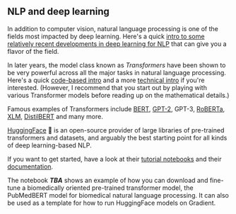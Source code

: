 ## NLP and deep learning

In addition to computer vision, natural language processing is one of the fields most impacted by deep learning. Here's a quick [intro to some relatively recent developments in deep learning for NLP](https://www.linkedin.com/pulse/natural-language-processing-2020-year-review-ivan-bilan) that can give you a flavor of the field. 

In later years, the model class known as _Transformers_ have been shown to be very powerful across all the major tasks in natural language processing. Here's a quick [code-based intro](https://colab.research.google.com/github/huggingface/transformers/blob/master/notebooks/02-transformers.ipynb) and a more [technical intro](https://lilianweng.github.io/lil-log/2020/04/07/the-transformer-family.html) if you're interested. (However, I recommend that you start out by playing with various Transformer models before reading up on the mathematical details.) 

Famous examples of Transformers include [BERT](https://arxiv.org/abs/1810.04805), [GPT-2](https://blog.openai.com/better-language-models/), GPT-3, [RoBERTa](https://arxiv.org/abs/1907.11692), [XLM](https://arxiv.org/abs/1901.07291), [DistilBERT](https://arxiv.org/abs/1910.01108) and many more. 

[HuggingFace](https://huggingface.co/)  :hugs: is an open-source provider of large libraries of pre-trained transformers and datasets, and arguably the best starting point for all kinds of deep learning-based NLP. 

If you want to get started, have a look at their [tutorial notebooks](https://github.com/huggingface/transformers/tree/master/notebooks) and their [documentation](https://huggingface.co/transformers/). 

The notebook ***TBA*** shows an example of how you can download and fine-tune a biomedically oriented pre-trained transformer model, the PubMedBERT model for biomedical natural language processing. It can also be used as a template for how to run HuggingFace models on Gradient.
